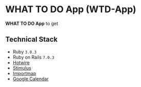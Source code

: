 # WHAT TO DO App (WTD-App)

**WHAT TO DO App** to get
## Technical Stack

- Ruby `3.0.3`
- Ruby on Rails `7.0.3`
- [Hotwire](https://hotwired.dev/)
- [Stimulus](https://stimulus.hotwired.dev/)
- [Importmap](https://github.com/rails/importmap-rails)
- [Google Calendar](https://developers.google.com/calendar/api/guides/create-events#ruby)
